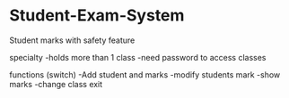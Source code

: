 # Student-Exam-System
Student marks with safety feature

specialty
-holds more than 1 class
-need password to access classes

functions (switch)
-Add student and marks
-modify students mark
-show marks
-change class
exit

